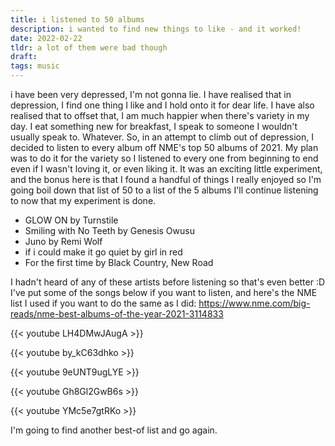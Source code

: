 ```yaml
---
title: i listened to 50 albums 
description: i wanted to find new things to like - and it worked!
date: 2022-02-22
tldr: a lot of them were bad though
draft: 
tags: music
---
```


i have been very depressed, I'm not gonna lie. I have realised that in depression, I find one thing I like and I hold onto it for dear life. I have also realised that to offset that, I am much happier when there's variety in my day. I eat something new for breakfast, I speak to someone I wouldn't usually speak to. Whatever. So, in an attempt to climb out of depression, I decided to listen to every album off NME's top 50 albums of 2021. My plan was to do it for the variety so I listened to every one from beginning to end even if I wasn't loving it, or even liking it. It was an exciting little experiment, and the bonus here is that I found a handful of things I really enjoyed so I'm going boil down that list of 50 to a list of the 5 albums I'll continue listening to now that my experiment is done. 

*   GLOW ON by Turnstile 
*   Smiling with No Teeth by Genesis Owusu
*   Juno by Remi Wolf
*   if i could make it go quiet by girl in red
*   For the first time by Black Country, New Road

I hadn't heard of any of these artists before listening so that's even better :D I've put some of the songs below if you want to listen, and here's the NME list I used if you want to do the same as I did: https://www.nme.com/big-reads/nme-best-albums-of-the-year-2021-3114833

{{< youtube LH4DMwJAugA >}}

{{< youtube by_kC63dhko >}}

{{< youtube 9eUNT9ugLYE >}}

{{< youtube Gh8Gl2GwB6s >}}

{{< youtube YMc5e7gtRKo >}}


I'm going to find another best-of list and go again. 